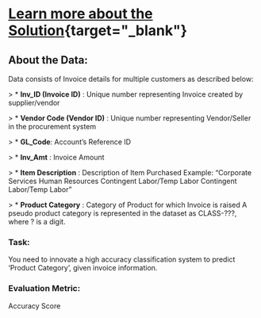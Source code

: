 # [Learn more about the Solution](https://asingleneuron.blogspot.com/){target="_blank"}

## About the Data:
Data consists of Invoice details for multiple customers as described below:

&gt; * **Inv_ID (Invoice ID)** :  Unique number representing Invoice created by supplier/vendor

&gt; * **Vendor Code (Vendor ID)** : Unique number representing Vendor/Seller in the procurement system

&gt; * **GL_Code**: Account’s Reference ID
	 
&gt; * **Inv_Amt** : Invoice Amount
	
&gt; * **Item Description** : Description of Item Purchased
	Example: “Corporate Services Human Resources Contingent Labor/Temp Labor Contingent Labor/Temp Labor”

&gt; * **Product Category** :  Category of Product for which Invoice is raised
	A pseudo product category is represented in the dataset as CLASS-???, where ? is a digit.

### Task:
You need to innovate a high accuracy classification system to predict ‘Product Category’, given invoice information.

### Evaluation Metric:
Accuracy Score

